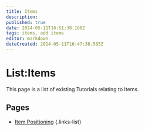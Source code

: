 ```yaml
---
title: Items
description: 
published: true
date: 2024-05-11T16:51:38.168Z
tags: items, add items
editor: markdown
dateCreated: 2024-05-11T16:47:36.565Z
---
```


# List:Items
This page is a list of existing Tutorials relating to Items.

## Pages
- [Item Positioning](Add-and-position-items-in-world)
{.links-list}